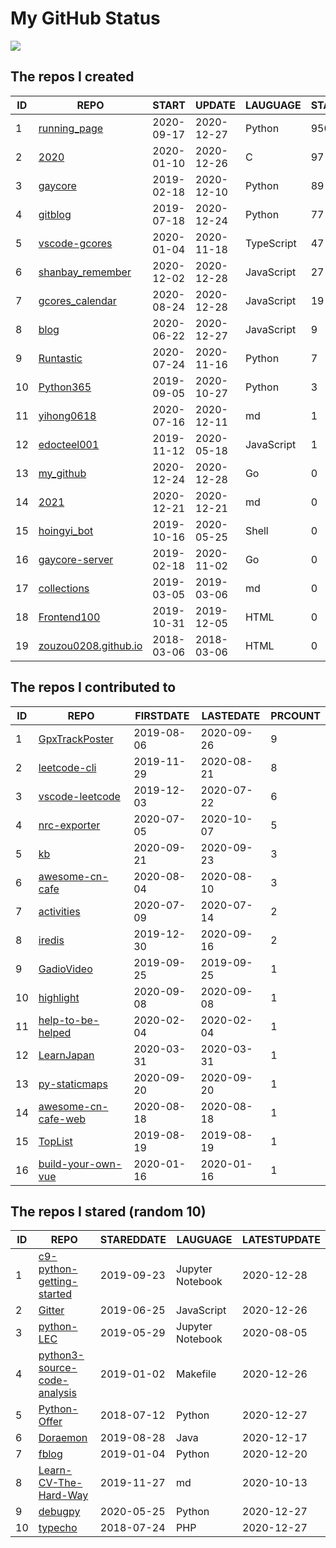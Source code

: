 # My GitHub Status
<img align="middle" src="https://github-readme-stats-1.yihong0618.vercel.app/api?username=yihong0618&show_icons=true&&&hide_title=true" />

## The repos I created
| ID |                                    REPO                                    |   START    |   UPDATE   |  LAUGUAGE  | STARS |
|----|----------------------------------------------------------------------------|------------|------------|------------|-------|
|  1 | [running_page](https://github.com/yihong0618/running_page)                 | 2020-09-17 | 2020-12-27 | Python     |   950 |
|  2 | [2020](https://github.com/yihong0618/2020)                                 | 2020-01-10 | 2020-12-26 | C          |    97 |
|  3 | [gaycore](https://github.com/yihong0618/gaycore)                           | 2019-02-18 | 2020-12-10 | Python     |    89 |
|  4 | [gitblog](https://github.com/yihong0618/gitblog)                           | 2019-07-18 | 2020-12-24 | Python     |    77 |
|  5 | [vscode-gcores](https://github.com/yihong0618/vscode-gcores)               | 2020-01-04 | 2020-11-18 | TypeScript |    47 |
|  6 | [shanbay_remember](https://github.com/yihong0618/shanbay_remember)         | 2020-12-02 | 2020-12-28 | JavaScript |    27 |
|  7 | [gcores_calendar](https://github.com/yihong0618/gcores_calendar)           | 2020-08-24 | 2020-12-28 | JavaScript |    19 |
|  8 | [blog](https://github.com/yihong0618/blog)                                 | 2020-06-22 | 2020-12-27 | JavaScript |     9 |
|  9 | [Runtastic](https://github.com/yihong0618/Runtastic)                       | 2020-07-24 | 2020-11-16 | Python     |     7 |
| 10 | [Python365](https://github.com/yihong0618/Python365)                       | 2019-09-05 | 2020-10-27 | Python     |     3 |
| 11 | [yihong0618](https://github.com/yihong0618/yihong0618)                     | 2020-07-16 | 2020-12-11 | md         |     1 |
| 12 | [edocteel001](https://github.com/yihong0618/edocteel001)                   | 2019-11-12 | 2020-05-18 | JavaScript |     1 |
| 13 | [my_github](https://github.com/yihong0618/my_github)                       | 2020-12-24 | 2020-12-28 | Go         |     0 |
| 14 | [2021](https://github.com/yihong0618/2021)                                 | 2020-12-21 | 2020-12-21 | md         |     0 |
| 15 | [hoingyi_bot](https://github.com/yihong0618/hoingyi_bot)                   | 2019-10-16 | 2020-05-25 | Shell      |     0 |
| 16 | [gaycore-server](https://github.com/yihong0618/gaycore-server)             | 2019-02-18 | 2020-11-02 | Go         |     0 |
| 17 | [collections](https://github.com/yihong0618/collections)                   | 2019-03-05 | 2019-03-06 | md         |     0 |
| 18 | [Frontend100](https://github.com/yihong0618/Frontend100)                   | 2019-10-31 | 2019-12-05 | HTML       |     0 |
| 19 | [zouzou0208.github.io](https://github.com/yihong0618/zouzou0208.github.io) | 2018-03-06 | 2018-03-06 | HTML       |     0 |

## The repos I contributed to
| ID |                                   REPO                                    | FIRSTDATE  | LASTEDATE  | PRCOUNT |
|----|---------------------------------------------------------------------------|------------|------------|---------|
|  1 | [GpxTrackPoster](https://github.com/flopp/GpxTrackPoster)                 | 2019-08-06 | 2020-09-26 |       9 |
|  2 | [leetcode-cli](https://github.com/leetcode-tools/leetcode-cli)            | 2019-11-29 | 2020-08-21 |       8 |
|  3 | [vscode-leetcode](https://github.com/LeetCode-OpenSource/vscode-leetcode) | 2019-12-03 | 2020-07-22 |       6 |
|  4 | [nrc-exporter](https://github.com/yasoob/nrc-exporter)                    | 2020-07-05 | 2020-10-07 |       5 |
|  5 | [kb](https://github.com/gnebbia/kb)                                       | 2020-09-21 | 2020-09-23 |       3 |
|  6 | [awesome-cn-cafe](https://github.com/ElaWorkshop/awesome-cn-cafe)         | 2020-08-04 | 2020-08-10 |       3 |
|  7 | [activities](https://github.com/flopp/activities)                         | 2020-07-09 | 2020-07-14 |       2 |
|  8 | [iredis](https://github.com/laixintao/iredis)                             | 2019-12-30 | 2020-09-16 |       2 |
|  9 | [GadioVideo](https://github.com/rabbitism/GadioVideo)                     | 2019-09-25 | 2019-09-25 |       1 |
| 10 | [highlight](https://github.com/wenyan-lang/highlight)                     | 2020-09-08 | 2020-09-08 |       1 |
| 11 | [help-to-be-helped](https://github.com/xiaolai/help-to-be-helped)         | 2020-02-04 | 2020-02-04 |       1 |
| 12 | [LearnJapan](https://github.com/wizicer/LearnJapan)                       | 2020-03-31 | 2020-03-31 |       1 |
| 13 | [py-staticmaps](https://github.com/flopp/py-staticmaps)                   | 2020-09-20 | 2020-09-20 |       1 |
| 14 | [awesome-cn-cafe-web](https://github.com/antfu/awesome-cn-cafe-web)       | 2020-08-18 | 2020-08-18 |       1 |
| 15 | [TopList](https://github.com/tophubs/TopList)                             | 2019-08-19 | 2019-08-19 |       1 |
| 16 | [build-your-own-vue](https://github.com/jackiewillen/build-your-own-vue)  | 2020-01-16 | 2020-01-16 |       1 |

## The repos I stared (random 10)
| ID |                                          REPO                                          | STAREDDATE |     LAUGUAGE     | LATESTUPDATE |
|----|----------------------------------------------------------------------------------------|------------|------------------|--------------|
|  1 | [c9-python-getting-started](https://github.com/microsoft/c9-python-getting-started)    | 2019-09-23 | Jupyter Notebook | 2020-12-28   |
|  2 | [Gitter](https://github.com/kokohuang/Gitter)                                          | 2019-06-25 | JavaScript       | 2020-12-26   |
|  3 | [python-LEC](https://github.com/cacolola/python-LEC)                                   | 2019-05-29 | Jupyter Notebook | 2020-08-05   |
|  4 | [python3-source-code-analysis](https://github.com/flaggo/python3-source-code-analysis) | 2019-01-02 | Makefile         | 2020-12-26   |
|  5 | [Python-Offer](https://github.com/JushuangQiao/Python-Offer)                           | 2018-07-12 | Python           | 2020-12-27   |
|  6 | [Doraemon](https://github.com/modouxiansheng/Doraemon)                                 | 2019-08-28 | Java             | 2020-12-17   |
|  7 | [fblog](https://github.com/ghost123gg/fblog)                                           | 2019-01-04 | Python           | 2020-12-20   |
|  8 | [Learn-CV-The-Hard-Way](https://github.com/finlay-liu/Learn-CV-The-Hard-Way)           | 2019-11-27 | md               | 2020-10-13   |
|  9 | [debugpy](https://github.com/microsoft/debugpy)                                        | 2020-05-25 | Python           | 2020-12-27   |
| 10 | [typecho](https://github.com/typecho/typecho)                                          | 2018-07-24 | PHP              | 2020-12-27   |

